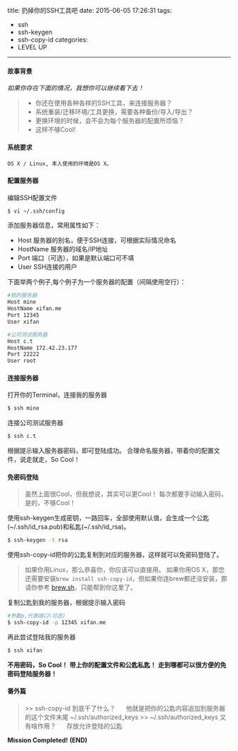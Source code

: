 title: 扔掉你的SSH工具吧
date: 2015-06-05 17:26:31
tags:
- ssh
- ssh-keygen
- ssh-copy-id
categories: 
- LEVEL UP
---
#### 故事背景
*如果你存在下面的情况，我想你可以继续看下去！*
> * 你还在使用各种各样的SSH工具，来连接服务器？
> * 系统重装/迁移环境/工具更换，需要各种备份/导入/导出？
> * 更换环境的时候，会不会为每个服务器的配置所烦恼？
> * 这样不够Cool!


#### 系统要求
	OS X / Linux, 本人使用的环境是OS X。


#### 配置服务器
编辑SSH配置文件

```bash
$ vi ~/.ssh/config
```

添加服务器信息，常用属性如下：

- Host 服务器的别名，便于SSH连接，可根据实际情况命名
- HostName 服务器的域名/IP地址
- Port 端口（可选），如果是默认端口可不填
- User SSH连接的用户

下面举两个例子,每个例子为一个服务器的配置（间隔使用空行）：

```bash
#我的服务器
Host mine
HostName xifan.me
Port 12345
User xifan

#公司测试服务器
Host c.t
HostName 172.42.23.177
Port 22222
User root
```

#### 连接服务器

打开你的Terminal，连接我的服务器
```bash
$ ssh mine
```

连接公司测试服务器
```bash
$ ssh c.t
```
根据提示输入服务器密码，即可登陆成功。
合理命名服务器，带着你的配置文件，说走就走，So Cool！

#### 免密码登陆

> 虽然上面很Cool，但我想说，其实可以更Cool！
> 每次都要手动输入密码，是的，不够Cool！

使用ssh-keygen生成密钥，一路回车，全部使用默认值，会生成一个公匙(~/.ssh/id_rsa.pub)和私匙(~/.ssh/id_rsa)。
```bash
$ ssh-keygen -t rsa 
```
使用ssh-copy-id把你的公匙复制到对应的服务器，这样就可以免密码登陆了。

> 如果你用Linux，那么恭喜你，你应该可以直接用。
> 如果你用OS X，那您还需要安装`brew install ssh-copy-id`，但如果你连brew都还没安装，那请你参考 [brew.sh](http://brew.sh/ "Homwbrew")，只能帮到你这里了。

复制公匙到我的服务器，根据提示输入密码
```bash
#参数p,代表端口(可选)
$ ssh-copy-id -p 12345 xifan.me
```
再此尝试登陆我的服务器
```bash
$ ssh xifan
```
**不用密码，So Cool！**
**带上你的配置文件和公匙私匙！**
**走到哪都可以很方便的免密码登陆服务器！**


#### 番外篇
> \>> ssh-copy-id 到底干了什么？
> &nbsp;&nbsp;&nbsp;&nbsp;&nbsp;他就是把你的公匙内容追加到服务器的这个文件末尾 ~/.ssh/authorized_keys
> \>> ~/.ssh/authorized_keys 又有啥作用？
> &nbsp;&nbsp;&nbsp;&nbsp;&nbsp;存放允许登陆的公匙

  
  
  
**Mission Completed!**
**(END)**
